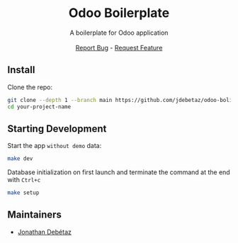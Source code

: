 <div align="center">
    <h1 align="center">Odoo Boilerplate</h1>
    <p align="center">
        A boilerplate for Odoo application
        <br />
        <br />
        <a href="https://github.com/jdebetaz/odoo-bolierplate/issues">Report Bug</a>
        - 
        <a href="https://github.com/jdebetaz/odoo-bolierplate/issues">Request Feature</a>
    </p>
</div>

## Install

Clone the repo:

```bash
git clone --depth 1 --branch main https://github.com/jdebetaz/odoo-bolierplate.git your-project-name
cd your-project-name
```


## Starting Development

Start the app `without demo` data:

```bash
make dev
```

Database initialization on first launch and terminate the command at the end with `Ctrl+c`

```bash
make setup
```

## Maintainers

- [Jonathan Debétaz](https://github.com/jdebetaz)

